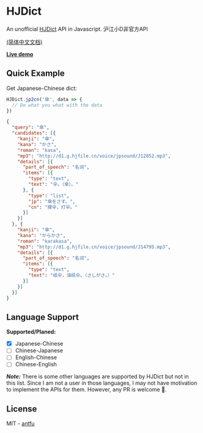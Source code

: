 # HJDict
An unofficial [HJDict](http://dict.hjenglish.com/) API in Javascript. 沪江小D非官方API

[(简体中文文档)](./README.zh-cn.md)

**[Live demo](https://antfu.github.io/hjdict/example/)**

## Quick Example
Get Japanese-Chinese dict:
```js
HJDict.jp2cn('傘', data => {
  // Do what you what with the data
})
```

```JSON
{
  "query": "傘",
  "candidates": [{
    "kanji": "傘",
    "kana": "かさ",
    "roman": "kasa",
    "mp3": "http://d1.g.hjfile.cn/voice/jpsound/J12852.mp3",
    "details": [{
      "part_of_speech": "名词",
      "items": [{
        "type": "text",
        "text": "伞。（傘）。"
      }, {
        "type": "list",
        "jp": "傘をさす。",
        "cn": "撑伞，打伞。"
      }]
    }]
  }, {
    "kanji": "傘",
    "kana": "からかさ",
    "roman": "karakasa",
    "mp3": "http://d1.g.hjfile.cn/voice/jpsound/J14795.mp3",
    "details": [{
      "part_of_speech": "名词",
      "items": [{
        "type": "text",
        "text": "纸伞，油纸伞。（さしがさ。）"
      }]
    }]
  }]
}
```

## Language Support
**Supported/Planed:**
- [x] Japanese-Chinese
- [ ] Chinese-Japanese
- [ ] English-Chinese
- [ ] Chinese-English

***Note:*** There is some other languages are supported by HJDict but not
in this list. Since I am not a user in those languages, I may not have
motivation to implement the APIs for them. However, any PR is welcome 🤗.


## License
MIT - [antfu](https://github.com/antfu)
